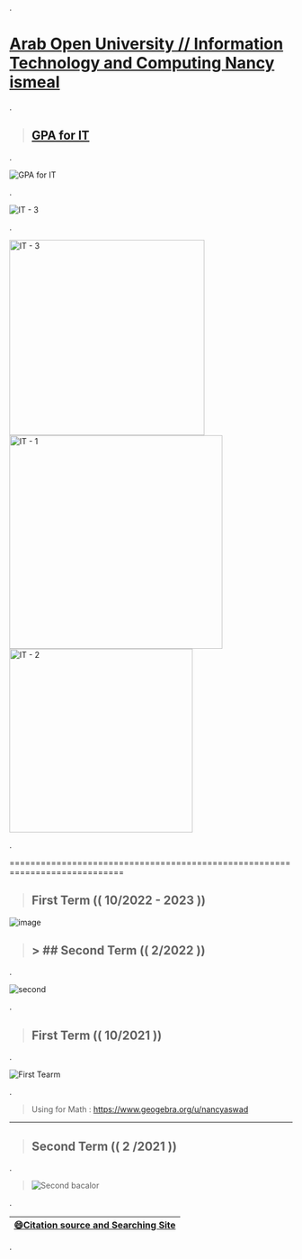 

.


 # [Arab Open University //  Information Technology and Computing Nancy](https://sisksa.aou.edu.kw/OnlineServicesJOR/Index.aspx) [ismeal ](https://mdl.arabou.edu.kw/jordan/) 



.


> ## [GPA for IT](https://github.com/nancyalaswad90/nancyalaswad90/files/12479705/CrystalReportViewer1.pdf)





.


![GPA for IT](https://github.com/nancyalaswad90/nancyalaswad90/assets/36210723/10baf4d7-82e9-4d81-87b6-df48a35a8455)

.


![IT - 3](https://github.com/nancyalaswad90/nancyalaswad90/assets/36210723/557076e7-5ff8-4336-904b-326c46da45cf)



.


<img width="347" alt="IT - 3" src="https://github.com/nancyalaswad90/nancyalaswad90/assets/36210723/5370adbb-045f-466f-b39a-dc5224b8c8cb">
<img width="379" alt="IT - 1" src="https://github.com/nancyalaswad90/nancyalaswad90/assets/36210723/1b496de4-f7cf-4430-8ac2-d697e0ddd00a">
<img width="326" alt="IT - 2" src="https://github.com/nancyalaswad90/nancyalaswad90/assets/36210723/4b9bc73d-500e-4864-ac2e-bbe9460abed3">


.






============================================================================


> ## First Term (( 10/2022 - 2023  )) 

![image](https://user-images.githubusercontent.com/36210723/188271436-908390f9-fd71-42d2-b7d9-a09701489854.png)



> ## > ## Second Term  (( 2/2022 )) 

.


![second](https://user-images.githubusercontent.com/36210723/153417144-de0c4249-9854-4f57-8111-60701067027c.png)


.




> ## First Term (( 10/2021 )) 

.



![First Tearm](https://user-images.githubusercontent.com/36210723/136666273-f3189e56-cd49-4499-b054-49bceb1b3986.png)




.




> Using for Math : https://www.geogebra.org/u/nancyaswad


-------------------------

> ## Second Term  (( 2 /2021 )) 

.

> ![Second bacalor](https://user-images.githubusercontent.com/36210723/125790753-b6518979-2d7d-4ae4-ac66-d3971287fa08.png)

.



| **[😄Citation source and Searching Site](https://github.com/nancyalaswad90/Searching-Site-/blob/main/README.md)**|
 | ------------ | 
 
 
 .
